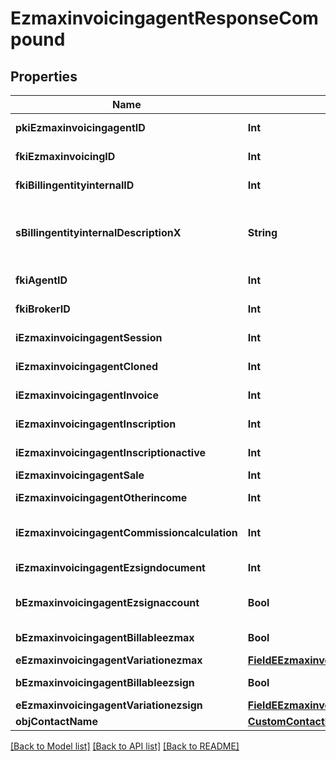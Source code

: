 # EzmaxinvoicingagentResponseCompound

## Properties
Name | Type | Description | Notes
------------ | ------------- | ------------- | -------------
**pkiEzmaxinvoicingagentID** | **Int** | The unique ID of the Ezmaxinvoicingagent | [optional] 
**fkiEzmaxinvoicingID** | **Int** | The unique ID of the Ezmaxinvoicing | [optional] 
**fkiBillingentityinternalID** | **Int** | The unique ID of the Billingentityinternal. | 
**sBillingentityinternalDescriptionX** | **String** | The description of the Billingentityinternal in the language of the requester | 
**fkiAgentID** | **Int** | The unique ID of the Agent. | [optional] 
**fkiBrokerID** | **Int** | The unique ID of the Broker. | [optional] 
**iEzmaxinvoicingagentSession** | **Int** | The number of sessions | 
**iEzmaxinvoicingagentCloned** | **Int** | The number of times this user was cloned | 
**iEzmaxinvoicingagentInvoice** | **Int** | The number of invoices | 
**iEzmaxinvoicingagentInscription** | **Int** | The number of inscriptions | 
**iEzmaxinvoicingagentInscriptionactive** | **Int** | The number of active inscriptions | 
**iEzmaxinvoicingagentSale** | **Int** | The number of sales | 
**iEzmaxinvoicingagentOtherincome** | **Int** | The number of otherincomes | 
**iEzmaxinvoicingagentCommissioncalculation** | **Int** | The number of commission calculations | 
**iEzmaxinvoicingagentEzsigndocument** | **Int** | The number of ezsign documents | 
**bEzmaxinvoicingagentEzsignaccount** | **Bool** | Whether the agent has an eZsign account | 
**bEzmaxinvoicingagentBillableezmax** | **Bool** | Whether it is billable for eZmax | 
**eEzmaxinvoicingagentVariationezmax** | [**FieldEEzmaxinvoicingagentVariationezmax**](FieldEEzmaxinvoicingagentVariationezmax.md) |  | 
**bEzmaxinvoicingagentBillableezsign** | **Bool** | Whether it is billable for eZsign | 
**eEzmaxinvoicingagentVariationezsign** | [**FieldEEzmaxinvoicingagentVariationezsign**](FieldEEzmaxinvoicingagentVariationezsign.md) |  | 
**objContactName** | [**CustomContactNameResponse**](CustomContactNameResponse.md) |  | 

[[Back to Model list]](../README.md#documentation-for-models) [[Back to API list]](../README.md#documentation-for-api-endpoints) [[Back to README]](../README.md)


